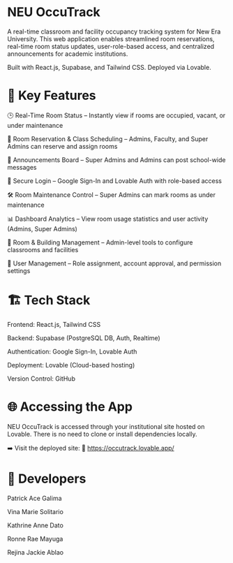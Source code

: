 # NEU OccuTrack 
A real-time classroom and facility occupancy tracking system for New Era University. This web application enables streamlined room reservations, real-time room status updates, user-role-based access, and centralized announcements for academic institutions.

Built with React.js, Supabase, and Tailwind CSS. Deployed via Lovable.

# 📌 Key Features
🕒 Real-Time Room Status – Instantly view if rooms are occupied, vacant, or under maintenance

📅 Room Reservation & Class Scheduling – Admins, Faculty, and Super Admins can reserve and assign rooms

📢 Announcements Board – Super Admins and Admins can post school-wide messages

🔐 Secure Login – Google Sign-In and Lovable Auth with role-based access

🛠️ Room Maintenance Control – Super Admins can mark rooms as under maintenance

📊 Dashboard Analytics – View room usage statistics and user activity (Admins, Super Admins)

🏢 Room & Building Management – Admin-level tools to configure classrooms and facilities

👥 User Management – Role assignment, account approval, and permission settings

# 🏗️ Tech Stack
Frontend: React.js, Tailwind CSS

Backend: Supabase (PostgreSQL DB, Auth, Realtime)

Authentication: Google Sign-In, Lovable Auth

Deployment: Lovable (Cloud-based hosting)

Version Control: GitHub

# 🌐 Accessing the App
NEU OccuTrack is accessed through your institutional site hosted on Lovable. There is no need to clone or install dependencies locally.

➡️ Visit the deployed site:
🔗 https://occutrack.lovable.app/


# 👥 Developers

Patrick Ace Galima

Vina Marie Solitario

Kathrine Anne Dato

Ronne Rae Mayuga

Rejina Jackie Ablao



